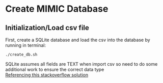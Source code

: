 # Create MIMIC Database
## Initialization/Load csv file
First, create a SQLite database and load the csv into the database by running in terminal:
```shell script
./create_db.sh
```
SQLite assumes all fields are TEXT when import csv so need to do some additional work to ensure the correct data type  
[Referencing this stackoverflow solution](https://stackoverflow.com/questions/20240315/how-to-import-csv-file-to-sqlite-with-correct-data-types)

